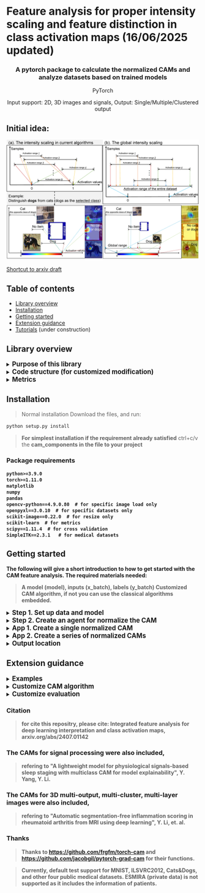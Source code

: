 # Feature analysis for proper intensity scaling and feature distinction in class activation maps (16/06/2025 updated)
</p>
<!--<h1 align="center"><b>Quantus</b></h1>-->
<h3 align="center"><b>A pytorch package to calculate the normalized CAMs and analyze datasets based on trained models</b></h3>
<p align="center">
  PyTorch
<p align="center">
  Input support: 2D, 3D images and signals, Output: Single/Multiple/Clustered output


## Initial idea:
<p align="center">
  <img width="650" src="https://github.com/YanliLi27/IFA/blob/main/example.jpg" alt="ExampleIFA">
</p>

[Shortcut to arxiv draft](https://arxiv.org/abs/2407.01142)


## Table of contents
* [Library overview](#library-overview)
* [Installation](#installation)
* [Getting started](#getting-started)
* [Extension guidance](#extension)
* [Tutorials](#tutorials) (under construction)


## Library overview
<details>
<summary><b><big>Purpose of this library</big></b></summary>
The purpose of this library is to provide a method that normalizes saliency maps generated by current CAM algorithms, and conducts population-level analysis of the activated features in the models.
</details>


<details>
<summary><b><big>Code structure (for customized modification)</big></b></summary>
<li>The code structure of this library includes:</li>
  <details>
  <summary><b><big>cam_components</big></b></summary>
  the folder `cam_components` contains the core functionality of this method with the following structure:
    <li>camagent.py: the agent to coordinate other components.</li>
    <li>core: gradient calculation `activations_and_gradients.py`, feature selection `feature_selection.py`, shared core CAM framework `sharedcam.py`, rescaler  `rescale.py`.</li>
    <li>agent: calculate the importance matrix factors `target_cam_calculation.py`, load and save importance matrix `im_func.py`</li>
    <li>image: the function that normalize saliency maps `image_artist.py`</li>
    <li>methods: a library of different CAM algorithms </li>
    <li>metric: a series of metrics used for evaluatation </li>
    <li>preparation: dataset scan to calculate upper and lower limit `analyzer_util`, model output channel calculation `model_out_reader.py`, model weights randomization `model_random.py`, save name `name_finder.py` </li>
    <li>utils: reshape the tranformers' output to original image shape </li>
  </details>
  
> Model and data for predefined examples:
  <details>
  <summary><b><big>predefined</big></b></summary>
  the folder contains the codes used for normalizing the eight datasets (MNIST, ILSVRC2012, Cats&Dogs, RSNA, LUNA, ESMIRA, ultrasound, SIIM)
  </details>
  
> Runner for predefined examples:
  <details>
  <summary><b><big>runner</big></b></summary>
  the folder contains the runner used for normalizing the eight datasets (MNIST, ILSVRC2012, Cats&Dogs, RSNA, LUNA, ESMIRA, ultrasound, SIIM)
  </details>
  
> Other utils:
  <details>
  <summary><b><big>otherutils/visual_components</big></b></summary>
  the folder contains the code used for random feature selection and other experiment utils.
  </details>

</details>



<details>
<summary><b><big>Metrics</big></b></summary>
<li>Four metrics are included in this library:</li>
<li>> Average increase and drop (decrease).</li>
<li>> Insertion and deletion.</li>
<li>> Correlation coefficients with model's outputs.</li>
<li>> Perturbation (on the features) for feature-wise saliency.</li>
</details>


## Installation
> Normal installation
Download the files, and run:
```bash
python setup.py install
```
> **For simplest installation if the requirement already satisfied**
> ctrl+c/v the <b>cam_components<b> in the file to your project


### Package requirements
```
python>=3.9.0
torch>=1.11.0
matplotlib
numpy
pandas
opencv-python==4.9.0.80  # for specific image load only
openpyxl==3.0.10  # for specific datasets only
scikit-image==0.22.0  # for resize only
scikit-learn  # for metrics
scipy==1.11.4  # for cross validation
SimpleITK==2.3.1   # for medical datasets
```

## Getting started
The following will give a short introduction to how to get started with the CAM feature analysis. The required materials needed:
> A model (model), inputs (x_batch), labels (y_batch)
> Customized CAM algorithm, if not you can use the classical algorithms embedded.

<details>
<summary><b><big>Step 1. Set up data and model</big></b></summary>
The first step is to have the data and model for calculating the normalized saliency maps, here we take MNIST classification task as an examples. (these predefined lines of code are simplified and adopted from ./runner/predefined_runner.py for easy use.)

```python
import torch
import torchvision
from torchvision import transforms
from cam_components.camagent import CAMAgent
  
# Enable GPU.
device = torch.device("cuda:0" if torch.cuda.is_available() else "cpu")

# Load a pre-trained model.
from predefined.natural_components.models.scratch_model import scratch_mnist
model = scratch_mnist(in_channel=in_channel, num_classes=num_classes)
# load example weights
if device.type == "cpu":
    model.load_state_dict(torch.load("weights/mnist_example.model", map_location=torch.device('cpu')))
else: 
    model.load_state_dict(torch.load("weights/mnist_example.model"))
target_layer:list = [model.conv3]

# Load datasets and make loaders.
dataset = torchvision.datasets.MNIST(root='./sample_data', download=True, transform=transforms.Compose([transforms.ToTensor()]))

# Load a batch of inputs and outputs to use for XAI evaluation.
x_batch, y_batch = iter(torch.utils.data.DataLoader(dataset, batch_size=24)).next()
x_batch, y_batch = x_batch.cpu().numpy(), y_batch.cpu().numpy()
```
</details>

<details>
<summary><b><big>Step 2. Create an agent for normalize the CAM</big></b></summary>
The second step is to create an agent to analyze the CAMs across the dataset and normalize the then generated CAMs.
> For output, you need a name of your task `your_task`.

```python
your_task:str = 'Example'  # name of the task 
agent = CAMAgent(model,   # your model
                 target_layer,  # the layer/layers for obtaining heatmaps
                 dataset,  # Dataset, not Dataloader
                 # The following attributes are typically default
                 groups=1,  # if group conv in your model
                 ram=False,  # for regression tasks, regression activation mapping
                 cam_method='fullcam',  # ['gradcam', , 'fullcam', 'gradcampp', 'xgradcam', ... ]
                 name_str=f'{your_task}',  # output name: './output/*namestr*/im'
                 batch_size=batch_size,  # for acceleration
                 select_category=select_category,  # default to be 0, the target category in your task
                 rescale='norm',  # ['norm', 'tanh']  different method for calibration and rescaling
                 remove_minus_flag=False,  # If only keep the values above 0 in orginal weighted heatmaps
                 scale_ratio=1,  # for better visualization
                 feature_selection='all',  # ['reverse_diff_top', 'max', 'top', 'diff_top', 'freq', 'index', 'all'] feature distinction
                 feature_selection_ratio=1.0,  # The ratio of selected features/all features
                 cam_type='2D')  # Output dimension.

```
</details>


<details>
<summary><b><big>App 1. Create a single normalized CAM</big></b></summary>
To create a single normalized CAM first extend it to shape of 2D [batch, 1, L, W] / 3D [batch, 1, H, L, W].

```python
x_batch, y_batch = iter(test_loader).next()
x_batch, y_batch = x_batch.cpu().numpy(), y_batch.cpu().numpy()
x_indiv, y_indiv = x_batch[0], y_batch[0]  # just example
x_indiv = torch.from_numpy(x_indiv[np.newaxis, :])  # .to(device) if model on device

indiv_cam = Agent.indiv_return(x_indiv, select_category)
# indiv_cam: shape of 2D [batch, 1(Group Conv), 1(category in list), L, W] / 3D [batch, 1(Group Conv), 1(category in list), H, L, W]
```
</details>



<details>
<summary><b><big>App 2. Create a series of normalized CAMs</big></b></summary>
To create a normalized CAM first extend it to shape of 2D [batch, 1, L, W] / 3D [batch, 1, H, L, W].

```python
Agent.creator_main(dataset,   # your dataset, optional - None = use dataset while initialization
                   [categories],    # select the categories
                   eval_act='corr',  # metrics calculation
                   # type of evaluation: 'corr':correlation, 'basic':mask-based evaluation, more see the paper
                   cam_save=True,  # If save the heatmaps in 'output/*namestr*/cam'
                   cluster=None,   # If merge the results of multiple outputs
                   use_origin=False,   # If overlay the original images and the heatmaps
                   max_iter=None)   # early stop steps
```
</details>

<details>
<summary><b><big>Output location</big></b></summary>
For the output, you can create a dir named output for collection, the default is './output/*namestr*/im&cam&figs'.
> Importance matrices for features: './output/*namestr*/im'
> Saved heatmaps: './output/*namestr*/cam'
> Metrics of evalution: './output/*namestr*/figs'
</details>


## Extension guidance

<details>
<summary><b><big>Examples</big></b></summary>
main.py provides some examples of runners, with some predefined tasks and datasets that were presented in the manuscript.
> Find them in the ./runner.
> In main.py, examples were given for generating CAMs of MNIST, ILSVRC2012, Cats&Dogs and other four medical image tasks with the default paths.
</details>


<details>
<summary><b><big>Customize CAM algorithm</big></b></summary>
> Add more CAM methods, please see the './cam_components/methods/*cam.py'
</details>

<details>
<summary><b><big>Customize evaluation</big></b></summary>
> Change the functions for importance matrices and evaluation, see './cam_components/metric/*.py'
</details>


### Citation
> for cite this repositry, please cite: Integrated feature analysis for deep learning interpretation and class activation maps, arxiv.org/abs/2407.01142

### The CAMs for signal processing were also included, 
> refering to "A lightweight model for physiological signals-based sleep staging with multiclass CAM for model explainability", Y. Yang, Y. Li.

### The CAMs for 3D multi-output, multi-cluster, multi-layer images were also included,
> refering to "Automatic segmentation-free inflammation scoring in rheumatoid arthritis from MRI using deep learning", Y. Li, et. al.

### Thanks
> Thanks to https://github.com/frgfm/torch-cam and https://github.com/jacobgil/pytorch-grad-cam for their functions.

> Currently, default test support for MNIST, ILSVRC2012, Cats&Dogs, and other four public medical datasets. ESMIRA (private data) is not supported as it includes the information of patients.


